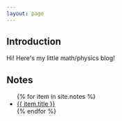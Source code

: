 ```yaml
---
layout: page
---
```


## Introduction

Hi! Here's my little math/physics blog!

## Notes

<ul>
{% for item in site.notes %}
    <li><a href="{{ item.url }}">{{ item.title }}</a></li>
{% endfor %}
</ul>
